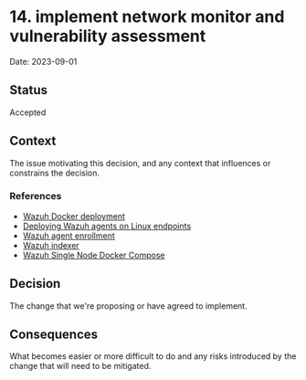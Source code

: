 # 14. implement network monitor and vulnerability assessment

Date: 2023-09-01

## Status

Accepted

## Context

The issue motivating this decision, and any context that influences or constrains the decision.

### References

- [Wazuh Docker deployment](https://documentation.wazuh.com/current/deployment-options/docker/wazuh-container.html)
- [Deploying Wazuh agents on Linux endpoints](https://documentation.wazuh.com/current/installation-guide/wazuh-agent/wazuh-agent-package-linux.html)
- [Wazuh agent enrollment](https://documentation.wazuh.com/current/user-manual/agent-enrollment/index.html)
- [Wazuh indexer](https://documentation.wazuh.com/current/installation-guide/wazuh-indexer/index.html)
- [Wazuh Single Node Docker Compose](https://github.com/wazuh/wazuh-docker/blob/master/single-node/docker-compose.yml)



## Decision

The change that we're proposing or have agreed to implement.

## Consequences

What becomes easier or more difficult to do and any risks introduced by the change that will need to be mitigated.
